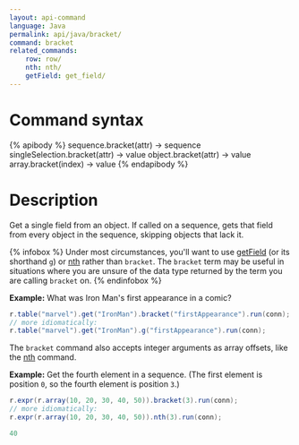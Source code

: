 ```yaml
---
layout: api-command
language: Java
permalink: api/java/bracket/
command: bracket
related_commands:
    row: row/
    nth: nth/
    getField: get_field/
---
```


# Command syntax #

{% apibody %}
sequence.bracket(attr) &rarr; sequence
singleSelection.bracket(attr) &rarr; value
object.bracket(attr) &rarr; value
array.bracket(index) &rarr; value
{% endapibody %}

# Description #

Get a single field from an object. If called on a sequence, gets that field from every object in the sequence, skipping objects that lack it.

{% infobox %}
Under most circumstances, you'll want to use [getField](/api/java/get_field) (or its shorthand `g`) or [nth](/api/java/nth) rather than `bracket`. The `bracket` term may be useful in situations where you are unsure of the data type returned by the term you are calling `bracket` on.
{% endinfobox %}

__Example:__ What was Iron Man's first appearance in a comic?

```java
r.table("marvel").get("IronMan").bracket("firstAppearance").run(conn);
// more idiomatically:
r.table("marvel").get("IronMan").g("firstAppearance").run(conn);
```

<!-- stop -->

The `bracket` command also accepts integer arguments as array offsets, like the [nth](/api/java/nth) command.

__Example:__ Get the fourth element in a sequence. (The first element is position `0`, so the fourth element is position `3`.)

```java
r.expr(r.array(10, 20, 30, 40, 50)).bracket(3).run(conn);
// more idiomatically:
r.expr(r.array(10, 20, 30, 40, 50)).nth(3).run(conn);

40
```
